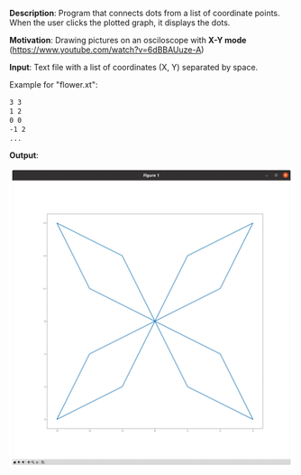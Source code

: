 **Description**: Program that connects dots from a list of coordinate points. When the user clicks the plotted graph, it displays the dots.

**Motivation**: Drawing pictures on an osciloscope with **X-Y mode** (https://www.youtube.com/watch?v=6dBBAUuze-A)

**Input**: Text file with a list of coordinates (X, Y) separated by space.

Example for "flower.xt":
```
3 3 
1 2
0 0
-1 2
...
```

**Output**:

![animated-gif](https://github.com/RicardoATB/connect-dots/blob/main/output.gif)

